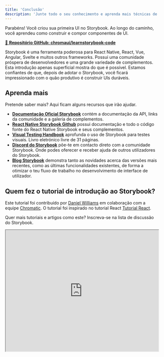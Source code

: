 ```yaml
---
title: 'Conclusão'
description: 'Junte todo o seu conhecimento e aprenda mais técnicas de Storybook'
---
```


Parabéns! Você criou sua primeira UI no Storybook. Ao longo do caminho, você aprendeu como construir e compor componentes de UI.

[📕 **Repositório GitHub: chromaui/learnstorybook-code**](https://github.com/chromaui/learnstorybook-code)
<br/>

Storybook é uma ferramenta poderosa para React Native, React, Vue, Angular, Svelte e muitos outros frameworks. Possui uma comunidade próspera de desenvolvedores e uma grande variedade de complementos. Esta introdução apenas superficial mostra do que é possível. Estamos confiantes de que, depois de adotar o Storybook, você ficará impressionado com o quão produtivo é construir UIs duráveis.

## Aprenda mais

Pretende saber mais? Aqui ficam alguns recursos que irão ajudar.

- [**Documentação Oficial Storybook**](https://storybook.js.org/docs/react/get-started/introduction) contém a documentação da API, links da comunidade e a galeria de complementos.
- [**React Native Storybook Github**](https://github.com/storybookjs/react-native) possui documentação e todo o código fonte do React Native Storybook e seus complementos.
- [**Visual Testing Handbook**](https://storybook.js.org/tutorials/visual-testing-handbook/) aprofunda o uso de Storybook para testes visuais. Livro eletrónico livre de 31 páginas.
- [**Discord do Storybook**](https://discord.gg/UUt2PJb) põe-te em contacto direto com a comunidade Storybook. Onde podes oferecer e receber ajuda de outros utilizadores do Storybook.
- [**Blog Storybook**](https://storybook.js.org/blog/) demonstra tanto as novidades acerca das versões mais recentes, como as últimas funcionalidades existentes, de forma a otimizar o teu fluxo de trabalho no desenvolvimento de interface de utilizador.

## Quem fez o tutorial de introdução ao Storybook?

Este tutorial foi contribuído por [Daniel Williams](https://github.com/dannyhw) em colaboração com a equipe [Chromatic](https://www.chromatic.com/?utm_source=storybook_website&utm_medium=link&utm_campaign=storybook). O tutorial foi inspirado no tutorial React [Tutorial React](https://storybook.js.org/tutorials/intro-to-storybook/react/en/get-started/).

Quer mais tutoriais e artigos como este? Inscreva-se na lista de discussão do Storybook.

<iframe style="height:400px;width:100%;max-width:800px;margin:0px auto;" src="https://upscri.be/d42fc0?as_embed"></iframe>
